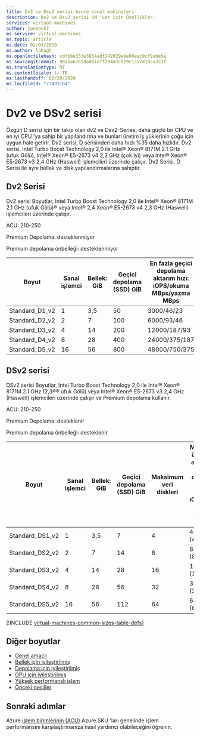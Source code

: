```yaml
---
title: Dv2 ve Dsv2 serisi-Azure sanal makineleri
description: Dv2 ve Dsv2 serisi VM 'Ler için Özellikler.
services: virtual-machines
author: jonbeck7
ms.service: virtual-machines
ms.topic: article
ms.date: 02/03/2020
ms.author: lahugh
ms.openlocfilehash: cdfb8e333e3834adf242029e9e00eac9cf9abebe
ms.sourcegitcommit: 98a5a6765da081e7f294d3cb19c1357d10ca333f
ms.translationtype: MT
ms.contentlocale: tr-TR
ms.lasthandoff: 02/20/2020
ms.locfileid: "77493104"
---
```

# <a name="dv2-and-dsv2-series"></a>Dv2 ve DSv2 serisi

Özgün D serisi için bir takip olan dv2 ve Dsv2-Series, daha güçlü bir CPU ve en iyi CPU 'ya sahip bir yapılandırma ve bunları üretim iş yüklerinin çoğu için uygun hale getirir. Dv2 serisi, D serisinden daha hızlı %35 daha hızlıdır. Dv2 serisi, Intel Turbo Boost Technology 2,0 ile Intel® Xeon® 8171M 2.1 GHz (ufuk Gölü), Intel® Xeon® E5-2673 v4 2,3 GHz (çok Iyi) veya Intel® Xeon® E5-2673 v3 2,4 GHz (Haswell) işlemcileri üzerinde çalışır. Dv2 Serisi, D Serisi ile aynı bellek ve disk yapılandırmalarına sahiptir.

## <a name="dv2-series"></a>Dv2 Serisi

Dv2 serisi Boyutlar, Intel Turbo Boost Technology 2,0 ile Intel® Xeon® 8171M 2.1 GHz (ufuk Gölü)® veya Intel® 2,4 Xeon® E5-2673 v4 2,3 GHz (Haswell) işlemcileri üzerinde çalışır.

ACU: 210-250

Premium Depolama: desteklenmiyor

Premium depolama önbelleği: desteklenmiyor

| Boyut | Sanal işlemci | Bellek: GiB | Geçici depolama (SSD) GiB | En fazla geçici depolama aktarım hızı: ıOPS/okuma MBps/yazma MBps | Maksimum veri diskleri | Aktarım hızı: ıOPS | En fazla NIC/beklenen ağ bant genişliği (Mbps) |
|---|---|---|---|---|---|---|---|
| Standard_D1_v2 | 1  | 3,5 | 50  | 3000/46/23    | 4  | 4x500  | 2/750   |
| Standard_D2_v2 | 2  | 7   | 100 | 6000/93/46    | 8  | 8x500  | 2/1500  |
| Standard_D3_v2 | 4  | 14  | 200 | 12000/187/93  | 16 | 16x500 | 4/3000  |
| Standard_D4_v2 | 8  | 28  | 400 | 24000/375/187 | 32 | 32x500 | 8/6000  |
| Standard_D5_v2 | 16 | 56  | 800 | 48000/750/375 | 64 | 64x500 | 8/12000 |

## <a name="dsv2-series"></a>DSv2 serisi

DSv2 serisi Boyutlar, Intel Turbo Boost Technology 2,0 ile Intel® Xeon® 8171M 2.1 GHz (2,3®® ufuk Gölü) veya Intel® Xeon® E5-2673 v3 2,4 GHz (Haswell) işlemcileri üzerinde çalışır ve Premium depolama kullanır.

ACU: 210-250

Premium Depolama: desteklenir

Premium depolama önbelleği: desteklenir

| Boyut | Sanal işlemci | Bellek: GiB | Geçici depolama (SSD) GiB | Maksimum veri diskleri | Maksimum önbelleğe alınmış ve geçici depolama aktarım hızı: ıOPS/MBps (GiB 'de önbellek boyutu) | Önbelleğe alınmamış maksimum disk aktarım hızı: ıOPS/MBps | En fazla NIC/beklenen ağ bant genişliği (Mbps) |
|---|---|---|---|---|---|---|---|
| Standard_DS1_v2 | 1  | 3,5 | 7   | 4  | 4000/32 (43)    | 3200/48   | 2/750   |
| Standard_DS2_v2 | 2  | 7   | 14  | 8  | 8000/64 (86)    | 6400/96   | 2/1500  |
| Standard_DS3_v2 | 4  | 14  | 28  | 16 | 16000/128 (172) | 12800/192 | 4/3000  |
| Standard_DS4_v2 | 8  | 28  | 56  | 32 | 32000/256 (344) | 25600/384 | 8/6000  |
| Standard_DS5_v2 | 16 | 56  | 112 | 64 | 64000/512 (688) | 51200/768 | 8/12000 |

[!INCLUDE [virtual-machines-common-sizes-table-defs](../../includes/virtual-machines-common-sizes-table-defs.md)]

## <a name="other-sizes"></a>Diğer boyutlar

- [Genel amaçlı](sizes-general.md)
- [Bellek için iyileştirilmiş](sizes-memory.md)
- [Depolama için iyileştirilmiş](sizes-storage.md)
- [GPU için iyileştirilmiş](sizes-gpu.md)
- [Yüksek performanslı işlem](sizes-hpc.md)
- [Önceki nesiller](sizes-previous-gen.md)

## <a name="next-steps"></a>Sonraki adımlar

Azure [işlem birimlerinin (ACU)](acu.md) Azure SKU 'ları genelinde işlem performansını karşılaştırmanıza nasıl yardımcı olabileceğini öğrenin.